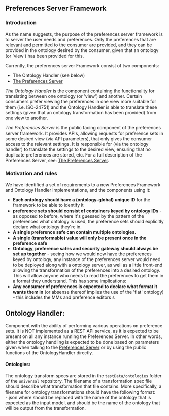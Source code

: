 ## Preferences Server Framework

### Introduction
As the name suggests, the purpose of the preferences server framework is to server the user needs and preferences. Only the preferences that are relevant and permitted to the consumer are provided, and they can be provided in the ontology desired by the consumer, given that an ontology (or 'view') has been provided for this.

Currently, the preferences server Framework consist of two components:
* The Ontology Handler (see below)
* [The Preferences Server](PreferencesServer.md)

_The Ontology Handler_ is the component containing the functionality for translating between one ontology (or 'view') and another. Certain consumers prefer viewing the preferences in one view more suitable for them (i.e. ISO-24751) and the Ontology Handler is able to translate these settings (given that an ontology transformation has been provided) from one view to another.

_The Preferences Server_ is the public facing component of the preferences server framework. It provides APIs, allowing requests for preference sets in some desired view (via API parameters), that only gives the consumer access to the relevant settings. It is responsible for (via the ontology handler) to translate the settings to the desired view, ensuring that no duplicate preferences are stored, etc. For a full description of the Preferences Server, see: [The Preferences Server](PreferencesServer.md).

### Motivation and rules

We have identified a set of requirements to a new Preferences Framework and Ontology Handler implementations, and the components using it:

* **Each ontology should have a (ontology-global) unique ID** for the framework to be able to identify it
* **preference sets should consist of containers keyed by ontology IDs** - as opposed to before, where it's guessed by the pattern of the preferences what ontology is used, the preference sets should explicitly declare what ontology they're in.
* **A single preference safe can contain multiple ontologies.**
* **A single (transformable) value will only be present once in the preference safe**
* **Ontology, preference safes and security gateway should always be set up together** - seeing how we would now have the preferences keyed by ontology, any instance of the preferences server would need to be deployed along with a ontology server, as well as a little front-end allowing the transformation of the preferences into a desired ontology. This will allow anyone who needs to read the preferences to get them in a format they understand. This has some implications:
* **Any consumer of preferences is expected to declare what format it wants them in** (or absense thereof implies the use of the 'flat' ontology) - this includes the MMs and preference editors
s
## Ontology Handler:

Component with the ability of performing various operations on preference sets. It is NOT implemented as a REST API service, as it is expected to be present on all any instance running the Preferences Server. In other words, either the ontology handling is expected to be done based on parameters given when talking to the [Preferences Server](PreferencesServer.md) or by using the public functions of the OntologyHandler directly.

#### Ontologies:
The ontology transform specs are stored in the `testData/ontologies` folder of the `universal` repository. The filename of a transformation spec file should describe what transformation that file contains. More specifically, a filename for ontology transformations should have the following format: <from>-<to>.json where <from> should be replaced with the name of the ontology that is expected as the input model, and <to> should be the name of the ontology that will be output from the transformation.
